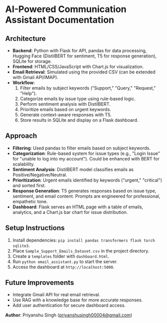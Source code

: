# AI-Powered Communication Assistant Documentation
## Architecture
- **Backend**: Python with Flask for API, pandas for data processing, Hugging Face (DistilBERT for sentiment, T5 for response generation), SQLite for storage.
- **Frontend**: HTML/CSS/JavaScript with Chart.js for visualization.
- **Email Retrieval**: Simulated using the provided CSV (can be extended with Gmail API/IMAP).
- **Workflow**:
  1. Filter emails by subject keywords ("Support," "Query," "Request," "Help").
  2. Categorize emails by issue type using rule-based logic.
  3. Perform sentiment analysis with DistilBERT.
  4. Prioritize emails based on urgent keywords.
  5. Generate context-aware responses with T5.
  6. Store results in SQLite and display on a Flask dashboard.

## Approach
- **Filtering**: Used pandas to filter emails based on subject keywords.
- **Categorization**: Rule-based system for issue types (e.g., "Login Issue" for "unable to log into my account"). Could be enhanced with BERT for scalability.
- **Sentiment Analysis**: DistilBERT model classifies emails as Positive/Negative/Neutral.
- **Prioritization**: Urgent emails identified by keywords ("urgent," "critical") and sorted first.
- **Response Generation**: T5 generates responses based on issue type, sentiment, and email content. Prompts are engineered for professional, empathetic tone.
- **Dashboard**: Flask serves an HTML page with a table of emails, analytics, and a Chart.js bar chart for issue distribution.

## Setup Instructions
1. Install dependencies: `pip install pandas transformers flask torch sqlite3`.
2. Place `Sample_Support_Emails_Dataset.csv` in the project directory.
3. Create a `templates` folder with `dashboard.html`.
4. Run `python email_assistant.py` to start the server.
5. Access the dashboard at `http://localhost:5000`.

## Future Improvements
- Integrate Gmail API for real email retrieval.
- Use RAG with a knowledge base for more accurate responses.
- Add user authentication for secure dashboard access.

**Author**: Priyanshu Singh (priyanshusingh00004@gmail.com)
